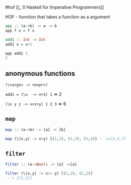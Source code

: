 #hof 
[[_ 0 Haskell for Imperative Programmers]]


HOF - function that takes a function as a argument 
```haskell
app :: (a->b) -> a -> b
app f x = f x

add1 :: Int -> Int
add1 x = x+1

app add1 1
2
```
## anonymous functions

`(\<args> -> <expr>)`

`add1 = (\x  -> x+1) 1` => 2

`(\x y z -> x+z+y) 1 2 3` => 6


## `map`
```haskell
map :: (a->b) -< [a] -> [b]

map (\(x,y) -> x+y) [(1,2), (2,3), (3,4)] -- =>[3,5,7]

```


## `filter`
```haskell
filter :: (a->Bool) -> [a] ->[a]

filter (\(x,y) -> x/= y) [(1,2), (2,2)] 
-- > [(1,2)]
```




















